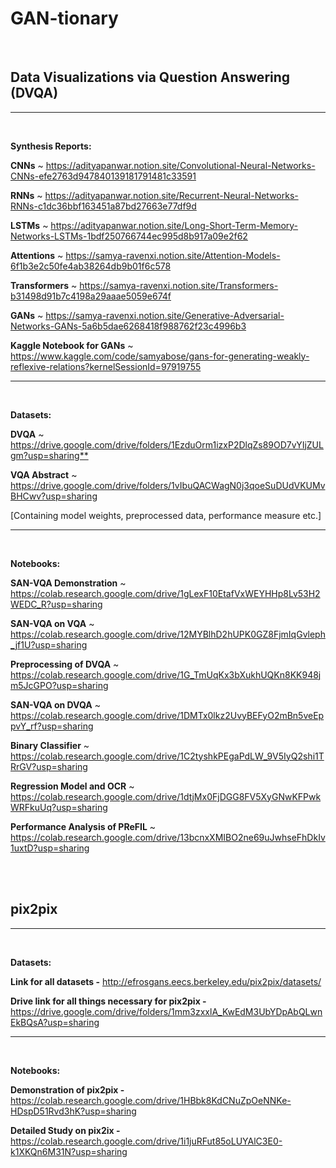 # GAN-tionary 

<br>

## Data Visualizations via Question Answering (DVQA)

---
<br>

**Synthesis Reports:**

**CNNs** ~ https://adityapanwar.notion.site/Convolutional-Neural-Networks-CNNs-efe2763d947840139181791481c33591

**RNNs**  ~ https://adityapanwar.notion.site/Recurrent-Neural-Networks-RNNs-c1dc36bbf163451a87bd27663e77df9d

**LSTMs** ~ https://adityapanwar.notion.site/Long-Short-Term-Memory-Networks-LSTMs-1bdf250766744ec995d8b917a09e2f62

**Attentions** ~ <https://samya-ravenxi.notion.site/Attention-Models-6f1b3e2c50fe4ab38264db9b01f6c578>

**Transformers** ~ <https://samya-ravenxi.notion.site/Transformers-b31498d91b7c4198a29aaae5059e674f>

**GANs** ~ <https://samya-ravenxi.notion.site/Generative-Adversarial-Networks-GANs-5a6b5dae6268418f988762f23c4996b3>

**Kaggle Notebook for GANs** ~ <https://www.kaggle.com/code/samyabose/gans-for-generating-weakly-reflexive-relations?kernelSessionId=97919755>

---
<br>


**Datasets:**

**DVQA** ~ <https://drive.google.com/drive/folders/1EzduOrm1izxP2DlqZs89OD7vYIjZULgm?usp=sharing**>

**VQA Abstract** ~ <https://drive.google.com/drive/folders/1vIbuQACWagN0j3qoeSuDUdVKUMvBHCwv?usp=sharing>

[Containing model weights, preprocessed data, performance measure etc.]

---
<br>

**Notebooks:**

**SAN-VQA Demonstration** ~ <https://colab.research.google.com/drive/1gLexF10EtafVxWEYHHp8Lv53H2WEDC_R?usp=sharing>

**SAN-VQA on VQA** ~ <https://colab.research.google.com/drive/12MYBlhD2hUPK0GZ8FjmIqGvleph_jf1U?usp=sharing>

**Preprocessing of DVQA** ~ <https://colab.research.google.com/drive/1G_TmUqKx3bXukhUQKn8KK948jm5JcGPO?usp=sharing>

**SAN-VQA on DVQA** ~ <https://colab.research.google.com/drive/1DMTx0lkz2UvyBEFyO2mBn5veEppvY_rf?usp=sharing>

**Binary Classifier** ~ <https://colab.research.google.com/drive/1C2tyshkPEgaPdLW_9V5IyQ2shi1TRrGV?usp=sharing>

**Regression Model and OCR** ~ <https://colab.research.google.com/drive/1dtjMx0FjDGG8FV5XyGNwKFPwkWRFkuUq?usp=sharing>

**Performance Analysis of PReFIL** ~
<https://colab.research.google.com/drive/13bcnxXMIBO2ne69uJwhseFhDkIv1uxtD?usp=sharing>


<br>
<br>

## pix2pix

---
<br>

**Datasets:**

**Link for all datasets -** <http://efrosgans.eecs.berkeley.edu/pix2pix/datasets/>

**Drive link for all things necessary for pix2pix -** <https://drive.google.com/drive/folders/1mm3zxxlA_KwEdM3UbYDpAbQLwnEkBQsA?usp=sharing>

---
<br>


**Notebooks:**

**Demonstration of pix2pix -** <https://colab.research.google.com/drive/1HBbk8KdCNuZpOeNNKe-HDspD51Rvd3hK?usp=sharing>

**Detailed Study on pix2ix -** <https://colab.research.google.com/drive/1i1juRFut85oLUYAlC3E0-k1XKQn6M31N?usp=sharing>
